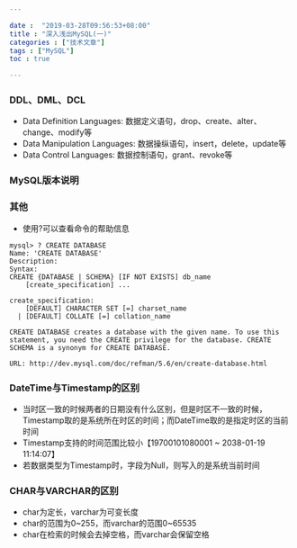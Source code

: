 ```yaml
---

date :  "2019-03-28T09:56:53+08:00" 
title : "深入浅出MySQL(一)" 
categories : ["技术文章"] 
tags : ["MySQL"] 
toc : true

---
```


### DDL、DML、DCL

- Data Definition Languages: 数据定义语句，drop、create、alter、change、modify等
- Data Manipulation Languages: 数据操纵语句，insert，delete，update等
- Data Control Languages: 数据控制语句，grant、revoke等

### MySQL版本说明

### 其他

- 使用?可以查看命令的帮助信息

```
mysql> ? CREATE DATABASE
Name: 'CREATE DATABASE'
Description:
Syntax:
CREATE {DATABASE | SCHEMA} [IF NOT EXISTS] db_name
    [create_specification] ...

create_specification:
    [DEFAULT] CHARACTER SET [=] charset_name
  | [DEFAULT] COLLATE [=] collation_name

CREATE DATABASE creates a database with the given name. To use this
statement, you need the CREATE privilege for the database. CREATE
SCHEMA is a synonym for CREATE DATABASE.

URL: http://dev.mysql.com/doc/refman/5.6/en/create-database.html
```

### DateTime与Timestamp的区别

- 当时区一致的时候两者的日期没有什么区别，但是时区不一致的时候，Timestamp取的是系统所在时区的时间；而DateTime取的是指定时区的当前时间
- Timestamp支持的时间范围比较小【19700101080001 ~ 2038-01-19 11:14:07】
- 若数据类型为Timestamp时，字段为Null，则写入的是系统当前时间

### CHAR与VARCHAR的区别

- char为定长，varchar为可变长度
- char的范围为0~255，而varchar的范围0~65535
- char在检索的时候会去掉空格，而varchar会保留空格